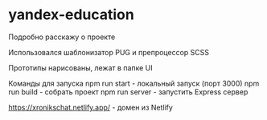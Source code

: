 # yandex-education

Подробно расскажу о проекте

Использовался шаблонизатор PUG и препроцессор SCSS

Прототипы нарисованы, лежат в папке UI

Команды для запуска
npm run start - локальный запуск (порт 3000)
npm run build - собрать проект
npm run server - запустить Express сервер

https://xronikschat.netlify.app/ - домен из Netlify
